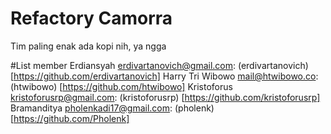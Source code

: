 # Refactory Camorra
Tim paling enak ada kopi nih, ya ngga



#List member
Erdiansyah <erdivartanovich@gmail.com>: (erdivartanovich) [https://github.com/erdivartanovich]
Harry Tri Wibowo <mail@htwibowo.co>: (htwibowo) [https://github.com/htwibowo]
Kristoforus <kristoforusrp@gmail.com>: (kristoforusrp) [https://github.com/kristoforusrp]
Bramanditya <pholenkadi17@gmail.com>: (pholenk) [https://github.com/Pholenk]


